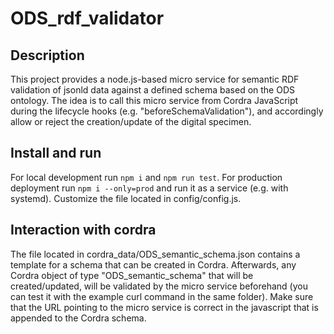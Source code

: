 # ODS_rdf_validator

## Description
This project provides a node.js-based micro service for semantic RDF validation of jsonld data against a defined schema based on the ODS ontology. The idea is to call this micro service from Cordra JavaScript during the lifecycle hooks (e.g. "beforeSchemaValidation"), and accordingly allow or reject the creation/update of the digital specimen.

## Install and run
For local development run `npm i` and `npm run test`. For production deployment run `npm i --only=prod` and run it as a service (e.g. with systemd). Customize the file located in config/config.js.

## Interaction with cordra
The file located in cordra_data/ODS_semantic_schema.json contains a template for a schema that can be created in Cordra. Afterwards, any Cordra object of type "ODS_semantic_schema" that will be created/updated, will be validated by the micro service beforehand (you can test it with the example curl command in the same folder). Make sure that the URL pointing to the micro service is correct in the javascript that is appended to the Cordra schema.

